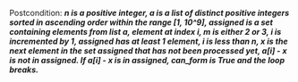 Postcondition: ***n is a positive integer, a is a list of distinct positive integers sorted in ascending order within the range [1, 10^9], assigned is a set containing elements from list a, element at index i, m is either 2 or 3, i is incremented by 1, assigned has at least 1 element, i is less than n, x is the next element in the set assigned that has not been processed yet, a[i] - x is not in assigned. If a[i] - x is in assigned, can_form is True and the loop breaks.***
